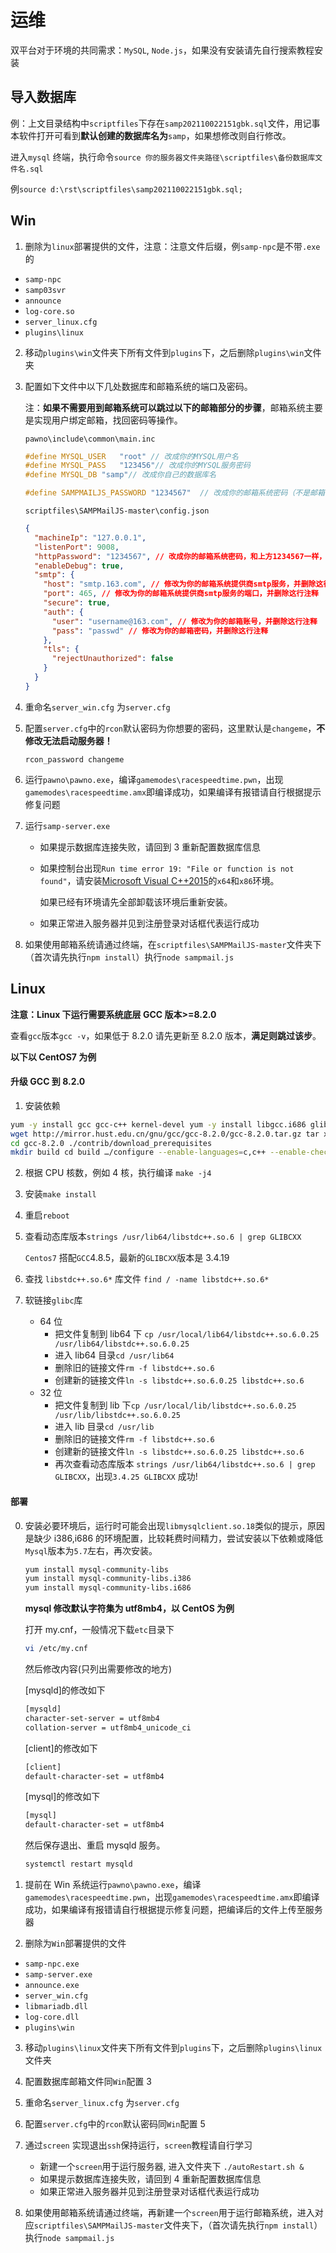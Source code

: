 # 运维

双平台对于环境的共同需求：`MySQL`, `Node.js`，如果没有安装请先自行搜索教程安装

## 导入数据库

例：上文目录结构中`scriptfiles`下存在`samp202110022151gbk.sql`文件，用记事本软件打开可看到**默认创建的数据库名为**`samp`，如果想修改则自行修改。

进入`mysql` 终端，执行命令`source 你的服务器文件夹路径\scriptfiles\备份数据库文件名.sql`

例`source d:\rst\scriptfiles\samp202110022151gbk.sql;`

## Win

1. 删除为`linux`部署提供的文件，注意：注意文件后缀，例`samp-npc`是不带`.exe`的

- `samp-npc`
- `samp03svr`
- `announce`
- `log-core.so`
- `server_linux.cfg`
- `plugins\linux`

2. 移动`plugins\win`文件夹下所有文件到`plugins`下，之后删除`plugins\win`文件夹

3. 配置如下文件中以下几处数据库和邮箱系统的端口及密码。

   注：**如果不需要用到邮箱系统可以跳过以下的邮箱部分的步骤**，邮箱系统主要是实现用户绑定邮箱，找回密码等操作。

   `pawno\include\common\main.inc`

   ```c
   #define MYSQL_USER	"root" // 改成你的MYSQL用户名
   #define MYSQL_PASS 	"123456"// 改成你的MYSQL服务密码
   #define MYSQL_DB	"samp"// 改成你自己的数据库名

   #define SAMPMAILJS_PASSWORD "1234567"  // 改成你的邮箱系统密码（不是邮箱密码）
   ```

   `scriptfiles\SAMPMailJS-master\config.json`

   ```json
   {
     "machineIp": "127.0.0.1",
     "listenPort": 9008,
     "httpPassword": "1234567", // 改成你的邮箱系统密码，和上方1234567一样，并删除这行注释
     "enableDebug": true,
     "smtp": {
       "host": "smtp.163.com", // 修改为你的邮箱系统提供商smtp服务，并删除这行注释
       "port": 465, // 修改为你的邮箱系统提供商smtp服务的端口，并删除这行注释
       "secure": true,
       "auth": {
         "user": "username@163.com", // 修改为你的邮箱账号，并删除这行注释
         "pass": "passwd" // 修改为你的邮箱密码，并删除这行注释
       },
       "tls": {
         "rejectUnauthorized": false
       }
     }
   }
   ```

4. 重命名`server_win.cfg` 为`server.cfg`

5. 配置`server.cfg`中的`rcon`默认密码为你想要的密码，这里默认是`changeme`，**不修改无法启动服务器！**

   ```
   rcon_password changeme
   ```

6. 运行`pawno\pawno.exe`，编译`gamemodes\racespeedtime.pwn`，出现`gamemodes\racespeedtime.amx`即编译成功，如果编译有报错请自行根据提示修复问题

7. 运行`samp-server.exe`

   - 如果提示数据库连接失败，请回到 3 重新配置数据库信息

   - 如果控制台出现`Run time error 19: "File or function is not found"`，请安装[Microsoft Visual C++2015](https://www.microsoft.com/zh-CN/download/details.aspx?id=48145)的`x64`和`x86`环境。

     如果已经有环境请先全部卸载该环境后重新安装。

   - 如果正常进入服务器并见到注册登录对话框代表运行成功

8. 如果使用邮箱系统请通过终端，在`scriptfiles\SAMPMailJS-master`文件夹下（首次请先执行`npm install`）执行`node sampmail.js`

## Linux

**注意：Linux 下运行需要系统底层 GCC 版本>=8.2.0**

查看`gcc`版本`gcc -v`，如果低于 8.2.0 请先更新至 8.2.0 版本，**满足则跳过该步**。

**以下以 CentOS7 为例**

#### 升级 GCC 到 8.2.0

1. 安装依赖

```sh
yum -y install gcc gcc-c++ kernel-devel yum -y install libgcc.i686 glibc-devel.i686
wget http://mirror.hust.edu.cn/gnu/gcc/gcc-8.2.0/gcc-8.2.0.tar.gz tar xvf gcc-8.2.0.tar.gz
cd gcc-8.2.0 ./contrib/download_prerequisites
mkdir build cd build …/configure --enable-languages=c,c++ --enable-checking=release --enable-multilib
```

2. 根据 CPU 核数，例如 4 核，执行编译 `make -j4`

3. 安装`make install`

4. 重启`reboot`

5. 查看动态库版本`strings /usr/lib64/libstdc++.so.6 | grep GLIBCXX`

   `Centos7` 搭配`GCC`4.8.5，最新的`GLIBCXX`版本是 3.4.19

6. 查找 `libstdc++.so.6*` 库文件 `find / -name libstdc++.so.6*`
7. 软链接`glibc`库
   - 64 位
     - 把文件复制到 lib64 下 `cp /usr/local/lib64/libstdc++.so.6.0.25 /usr/lib64/libstdc++.so.6.0.25`
     - 进入 lib64 目录`cd /usr/lib64`
     - 删除旧的链接文件`rm -f libstdc++.so.6`
     - 创建新的链接文件`ln -s libstdc++.so.6.0.25 libstdc++.so.6`
   - 32 位
     - 把文件复制到 lib 下`cp /usr/local/lib/libstdc++.so.6.0.25 /usr/lib/libstdc++.so.6.0.25`
     - 进入 lib 目录`cd /usr/lib`
     - 删除旧的链接文件`rm -f libstdc++.so.6`
     - 创建新的链接文件`ln -s libstdc++.so.6.0.25 libstdc++.so.6`
     - 再次查看动态库版本 `strings /usr/lib64/libstdc++.so.6 | grep GLIBCXX`，出现`3.4.25 GLIBCXX` 成功!

#### 部署

0. 安装必要环境后，运行时可能会出现`libmysqlclient.so.18`类似的提示，原因是缺少 i386,i686 的环境配置，比较耗费时间精力，尝试安装以下依赖或降低`Mysql`版本为`5.7`左右，再次安装。

   ```sh
   yum install mysql-community-libs
   yum install mysql-community-libs.i386
   yum install mysql-community-libs.i686
   ```

   **mysql 修改默认字符集为 utf8mb4，以 CentOS 为例**

   打开 my.cnf，一般情况下载`etc`目录下

   ```bash
   vi /etc/my.cnf
   ```

   然后修改内容(只列出需要修改的地方)

   [mysqld]的修改如下

   ```bash
   [mysqld]
   character-set-server = utf8mb4
   collation-server = utf8mb4_unicode_ci
   ```

   [client]的修改如下

   ```bash
   [client]
   default-character-set = utf8mb4
   ```

   [mysql]的修改如下

   ```bash
   [mysql]
   default-character-set = utf8mb4
   ```

   然后保存退出、重启 mysqld 服务。

   ```bash
   systemctl restart mysqld
   ```

1. 提前在 Win 系统运行`pawno\pawno.exe`，编译`gamemodes\racespeedtime.pwn`，出现`gamemodes\racespeedtime.amx`即编译成功，如果编译有报错请自行根据提示修复问题，把编译后的文件上传至服务器

2. 删除为`Win`部署提供的文件

- `samp-npc.exe`
- `samp-server.exe`
- `announce.exe`
- `server_win.cfg`
- `libmariadb.dll`
- `log-core.dll`
- `plugins\win`

3. 移动`plugins\linux`文件夹下所有文件到`plugins`下，之后删除`plugins\linux`文件夹

4. 配置数据库邮箱文件同`Win`配置 3

5. 重命名`server_linux.cfg` 为`server.cfg`

6. 配置`server.cfg`中的`rcon`默认密码同`Win`配置 5

7. 通过`screen` 实现退出`ssh`保持运行，`screen`教程请自行学习

   - 新建一个`screen`用于运行服务器, 进入文件夹下 `./autoRestart.sh &`
   - 如果提示数据库连接失败，请回到 4 重新配置数据库信息
   - 如果正常进入服务器并见到注册登录对话框代表运行成功

8. 如果使用邮箱系统请通过终端，再新建一个`screen`用于运行邮箱系统，进入对应`scriptfiles\SAMPMailJS-master`文件夹下，（首次请先执行`npm install`）执行`node sampmail.js`
